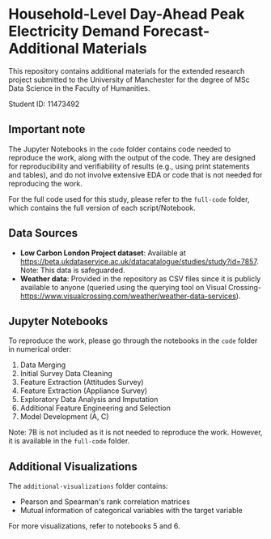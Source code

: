# Household-Level Day-Ahead Peak Electricity Demand Forecast- Additional Materials

This repository contains additional materials for the extended research project submitted to the University of Manchester for the degree of MSc Data Science in the Faculty of Humanities.

Student ID: 11473492

## Important note

The Jupyter Notebooks in the `code` folder contains code needed to reproduce the work, along with the output of the code. They are designed for reproducibility and verifiability of results (e.g., using print statements and tables),
and do not involve extensive EDA or code that is not needed for reproducing the work. 

For the full code used for this study, please refer to the `full-code` folder, which contains 
the full version of each script/Notebook.

## Data Sources

- **Low Carbon London Project dataset**: Available at https://beta.ukdataservice.ac.uk/datacatalogue/studies/study?id=7857. Note: This data is safeguarded.
- **Weather data**: Provided in the repository as CSV files since it is publicly available to anyone (queried using the querying tool on Visual Crossing- https://www.visualcrossing.com/weather/weather-data-services).

## Jupyter Notebooks

To reproduce the work, please go through the notebooks in the `code` folder in numerical order:

1. Data Merging
2. Initial Survey Data Cleaning
3. Feature Extraction (Attitudes Survey)
4. Feature Extraction (Appliance Survey)
5. Exploratory Data Analysis and Imputation
6. Additional Feature Engineering and Selection
7. Model Development (A, C) 

Note: 7B is not included as it is not needed to reproduce the work. However, it is available in the `full-code` folder.

## Additional Visualizations

The `additional-visualizations` folder contains:
- Pearson and Spearman's rank correlation matrices
- Mutual information of categorical variables with the target variable

For more visualizations, refer to notebooks 5 and 6.
